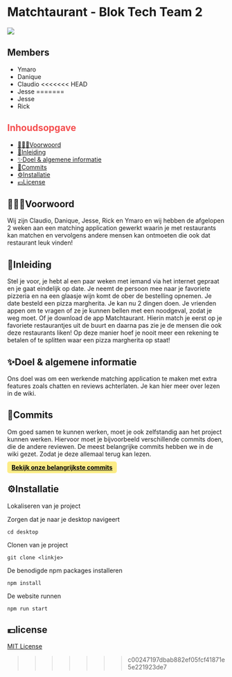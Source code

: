 # Matchtaurant - Blok Tech Team 2
<img src="https://i.postimg.cc/tJMJR1zd/logomatchtaurant.png">

## Members 

- Ymaro
- Danique
- Claudio
<<<<<<< HEAD
- Jesse
=======
- Jesse
- Rick

<section>
  <h2 style="color: #F54E4F">Inhoudsopgave</h2>
  <section>
    <ul>
      <li><a href="#voorwoord">🦹🏽‍♀️Voorwoord</a></li>
      <li><a href="#inleiding">📜Inleiding</a></li>
      <li><a href="#idee">✨Doel & algemene informatie</a></li>
      <li><a href="#commits">🚨Commits</a></li>
      <li><a href="#installatie">⚙️Installatie</a></li>
      <li><a href="#license">💶License</a></li>
    </ul>
  </section>
</section>

<section>
  <h2 id="voorwoord">🦹🏽‍♀️Voorwoord</h2>
  <p>Wij zijn Claudio, Danique, Jesse, Rick en Ymaro en wij hebben de afgelopen 2 weken aan een matching application gewerkt waarin je met restaurants kan matchen en vervolgens andere mensen kan ontmoeten die ook dat restaurant leuk vinden!</p>
</section>
  
<section>
  <h2 id="inleiding">📜Inleiding</h2>
<p>Stel je voor, je hebt al een paar weken met iemand via het internet gepraat en je gaat eindelijk op date. Je neemt de persoon mee naar je favoriete pizzeria en na een glaasje wijn komt de ober de bestelling opnemen. Je date besteld een pizza margherita. Je kan nu 2 dingen doen. Je vrienden appen om te vragen of ze je kunnen bellen met een noodgeval, zodat je weg moet. Of je download de app Matchtaurant. Hierin match je eerst op je favoriete restaurantjes uit de buurt en daarna pas zie je de mensen die ook deze restaurants liken! Op deze manier hoef je nooit meer een rekening te betalen of te splitten waar een pizza margherita op staat!</p>
</section>
  
<section>
  <h2 id="idee">✨Doel & algemene informatie</h2>
<p>Ons doel was om een werkende matching application te maken met extra features zoals chatten en reviews achterlaten. Je kan hier meer over lezen in de wiki.</p>
</section>
  
<section>
  <h2 id="commits">🚨Commits</h2>
  <p>
    Om goed samen te kunnen werken, moet je ook zelfstandig aan het project kunnen werken. Hiervoor moet je bijvoorbeeld verschillende commits doen, die de andere reviewen. De meest belangrijke commits hebben we in de wiki gezet. Zodat je deze allemaal terug kan lezen.
  </p>
  <a style="background-color: #FCEC86; color: black; padding: 5px 10px; border-radius: 5px; font-weight: bold;" href="https://github.com/WyroneBlue/blok-tech-team2/wiki/Commits">Bekijk onze belangrijkste commits</a>
</section>

<section>
  <h2 id="installatie">⚙️Installatie</h2>
  <p>Lokaliseren van je project</p>
<p>Zorgen dat je naar je desktop navigeert</p>

```
cd desktop
```

<p>Clonen van je project</p>

```
git clone <linkje>
```

<p>De benodigde npm packages installeren</p>

```
npm install
```

<p>De website runnen</p>

```
npm run start
```

</section>
  
<section>
  <h2 id="license">💶license</h2>
  <a href="https://github.com/WyroneBlue/blok-tech-team2/blob/feat/readme/LICENSE">MIT License</a>
</section>
  
  
>>>>>>> c00247197dbab882ef05fcf41871e5e221923de7
